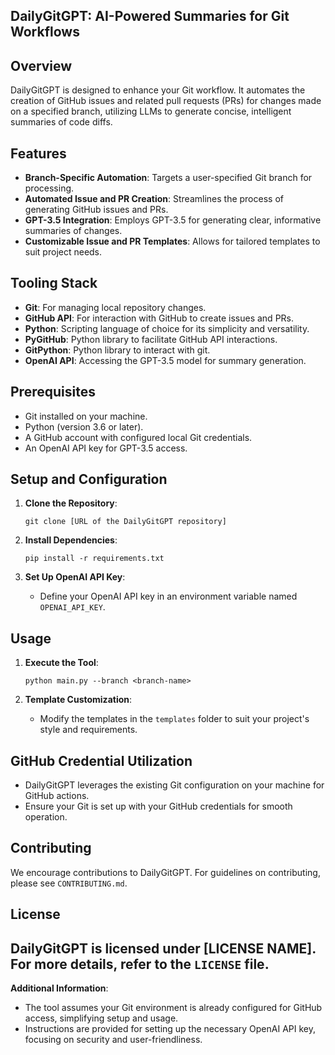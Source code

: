 ## DailyGitGPT: AI-Powered Summaries for Git Workflows

## Overview

DailyGitGPT is designed to enhance your Git workflow. It automates the creation of GitHub issues and related pull requests (PRs) for changes made on a specified branch, utilizing LLMs to generate concise, intelligent summaries of code diffs.

## Features

- **Branch-Specific Automation**: Targets a user-specified Git branch for processing.
- **Automated Issue and PR Creation**: Streamlines the process of generating GitHub issues and PRs.
- **GPT-3.5 Integration**: Employs GPT-3.5 for generating clear, informative summaries of changes.
- **Customizable Issue and PR Templates**: Allows for tailored templates to suit project needs.

## Tooling Stack

- **Git**: For managing local repository changes.
- **GitHub API**: For interaction with GitHub to create issues and PRs.
- **Python**: Scripting language of choice for its simplicity and versatility.
- **PyGitHub**: Python library to facilitate GitHub API interactions.
- **GitPython**: Python library to interact with git.
- **OpenAI API**: Accessing the GPT-3.5 model for summary generation.

## Prerequisites

- Git installed on your machine.
- Python (version 3.6 or later).
- A GitHub account with configured local Git credentials.
- An OpenAI API key for GPT-3.5 access.

## Setup and Configuration

1. **Clone the Repository**:

    ```other
    git clone [URL of the DailyGitGPT repository]
    ```

2. **Install Dependencies**:

    ```other
    pip install -r requirements.txt
    ```

3. **Set Up OpenAI API Key**:
	- Define your OpenAI API key in an environment variable named `OPENAI_API_KEY`.

## Usage

1. **Execute the Tool**:

    ```other
    python main.py --branch <branch-name>
    ```

2. **Template Customization**:
	- Modify the templates in the `templates` folder to suit your project's style and requirements.

## GitHub Credential Utilization

- DailyGitGPT leverages the existing Git configuration on your machine for GitHub actions.
- Ensure your Git is set up with your GitHub credentials for smooth operation.

## Contributing


We encourage contributions to DailyGitGPT. For guidelines on contributing, please see `CONTRIBUTING.md`.

## License


DailyGitGPT is licensed under [LICENSE NAME]. For more details, refer to the `LICENSE` file.
----

**Additional Information**:


- The tool assumes your Git environment is already configured for GitHub access, simplifying setup and usage.
- Instructions are provided for setting up the necessary OpenAI API key, focusing on security and user-friendliness.
